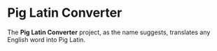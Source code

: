 # Pig Latin Converter

The **Pig Latin Converter** project, as the name suggests, translates any English word into Pig Latin.
